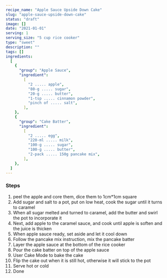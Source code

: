 ```yaml
---
recipe_name: "Apple Sauce Upside Down Cake"
slug: "apple-sauce-upside-down-cake"
status: "draft"
image: []
date: "2021-01-01"
serving: 1
serving_size: "5 cup rice cooker"
type: "sweet"
description: ""
tags: []
ingredients:
  [
    {
      "group": "Apple Sauce",
      "ingredient":
        [
          "2 ..... apple",
          "80-g ..... sugar",
          "20-g ..... butter",
          "1-tsp ..... cinnamon powder",
          "pinch of ..... salt",
        ],
    },
    {
      "group": "Cake Batter",
      "ingredient":
        [
          "2 ..... egg",
          "220-ml ..... milk",
          "100-g ..... sugar",
          "100-g ..... butter",
          "2-pack ..... 150g pancake mix",
        ],
    },
  ]
---
```


### Steps

1. peel the apple and core them, dice them to 1cm\*1cm square
2. Add sugar and salt to a pot, put on low heat, cook the sugar until it turns to caramel
3. When all sugar melted and turned to caramel, add the butter and swirl the pot to incorporate it
4. Next, add apple to the caramel sauce, and cook until apple is soften and the juice is thicken
5. When apple sauce ready, set aside and let it cool down
6. Follow the pancake mix instruction, mix the pancake batter
7. Layer the apple sauce at the bottom of the rice cooker
8. Pour the cake batter on top of the apple sauce
9. User Cake Mode to bake the cake
10. Flip the cake out when it is still hot, otherwise it will stick to the pot
11. Serve hot or cold
12. Done

